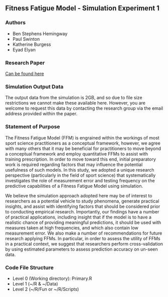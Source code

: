 ## Fitness Fatigue Model - Simulation Experiment 1

### Authors
* Ben Stephens Hemingway
* Paul Swinton
* Katherine Burgess
* Eyad Elyan

### Research Paper
[Can be found here](https://journals.sagepub.com/doi/full/10.1177/1747954119887721)

### Simulation Output Data
The output data from the simulation is 2GB, and so due to file size restrictions we cannot
make these available here. However, you are welcome to request this data by contacting the research group via the email address provided within the paper.

### Statement of Purpose

The Fitness Fatigue Model (FFM) is engrained within the workings of most sport 
science practitioners as a conceptual framework, however, we agree with many others
that it may be beneficial for practitioners to move beyond a conceptual framework
and employ quantitative FFMs to assist with training prescription. In order to
move toward this end, initial preparatory work is required regarding factors that may
influence the potential usefulness of such models. In this study, we adopted a unique
research perspective (particularly in the field of sport science) that systematically
investigates the role of measurement error and testing frequency on the predictive
capabilities of a Fitness Fatigue Model using simulation.

We believe the simulation approach adopted here may be of interest to researchers as
a potential vehicle to study phenomena, generate practical insights, and assist with
identifying factors that should be considered prior to conducting empirical research.
Importantly, our findings have a number of practical applications, including insight that
if the model is to have a realistic chance of providing meaningful predictions, it should
be used with measures taken at high frequencies, and which also contain low measurement error. We also make a number of recommendations for future research applying FFMs. In particular, in order to assess the utility of FFMs in a practical context, we suggest that researchers perform cross-validation by using estimated parameters to assess prediction accuracy on un-seen data.

### Code File Structure
* Level 0 (Working directory): Primary.R
* Level 1 (~/R & ~/Data)
* Level 2 (~/R/Fun or ~/R/Scripts)

